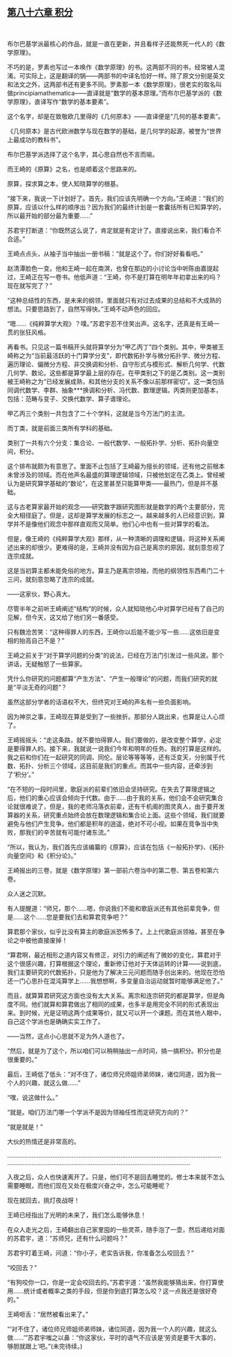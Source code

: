 ## [第八十六章 积分](https://www.xxbiquge.com/11_11207/9128424.html)
﻿

  布尔巴基学派最核心的作品，就是一直在更新，并且看样子还能熬死一代人的《数学原理》。

  不巧的是，罗素也写过一本唤作《数学原理》的书。这两部不同的书，经常被人混淆。可实际上，这是翻译的锅——两部书的中译名恰好一样。除了原文分别是英文和法文之外，这两部书还有更多不同。罗素那一本《数学原理》，很老实的取名叫做principiamathematica——直译就是“数学的基本原理。”而布尔巴基学派的《数学原理》，直译写作“数学的基本要素”。

  这个名字，却是在致敬欧几里得的《几何原本》——直译便是“几何的基本要素”。

  《几何原本》是古代欧洲数学与现在数学的基础，是几何学的起源，被誉为“世界上最成功的教科书”。

  布尔巴基学派选择了这个名字，其心思自然也不言而喻。

  而王崎的《原算》之名，也是顺着这个思路来的。

  原算，探求算之本，使人知晓算学的根基。

  “接下来，我说一下计划好了。首先，我们应该先明确一个方向。”王崎道：“我们的原算，应该以什么样的顺序出？因为我们的最终计划是一套囊括所有已知算学的，所以最开始的部分最为重要……”

  苏君宇打断道：“你既然这么说了，肯定就是有定计了。直接说出来，我们看合不合适。”

  王崎点点头，从袖子当中抽出一册书稿：“就是这个了。你们好好看看吧。”

  赵清潭脸色一变。他和王崎一起在南溟，也曾在那边的小讨论当中听陈由嘉提起过，王崎正在写一卷书。他低声道：“王崎，你不是打算在明年年初拿出来的吗？现在就写完了？”

  “这种总结性的东西，是未来的纲领，里面就只有对过去成果的总结和不大成熟的想法。只要思路到了，自然写得快。”王崎不动声色的回应。

  “嗯……《纯粹算学大观》？噗。”苏君宇忍不住笑出声。这名字，还真是有王崎一贯的张狂风格。

  再看书。只见这一篇书稿开头就将算学分为“甲乙丙丁”四个类别。其中，甲类被王崎称之为“当前最活跃的十门算学分支”，即代数拓扑学与微分拓扑学、微分方程、遍历理论、偏微分方程、非交换调和分析、自守形式与模形式、解析几何学、代数几何学、数论。这些都是算学最上层的存在。在甲类别之下的是乙类别。这一类别被王崎称之为“已经发展成熟，和其他分支的关系不像以前那样密切”。这一类包括同调代数学、李群、抽象***换调和分析、冯代数、数理逻辑。丙类则更加基本，包括：范畴与变子、交换代数学、算子谱理论。

  甲乙丙三个类别一共包含了二十个学科，这就是当今万法门的主流。

  而丁类，就是前面三类所有学科的基础。

  类别丁一共有六个分支：集合论、一般代数学、一般拓扑学、分析、拓扑向量空间，积分。

  这个排布就颇为有意思了。里面不止包括了王崎最为擅长的领域，还有他之前根本未曾涉及的领域。而在他声名最盛的算理逻辑领域，只被他划定在乙类上。曾经被认为是研究算学基础的“数论”，在这里甚至只能算甲类——最热门，但是并不基础。

  这与古老算家最开始的观念——研究数字跟研究图形就是数学的两个主要部分，完全大相径庭了。但是，这却是算学发展的标志之一。越来越多的人已经意识到，算学并不是像他们观念中那样直观而又简单。他们心中也有一些对算学的看法。

  但是，像王崎的《纯粹算学大观》那样，从一种清晰的调理和逻辑，将这种关系阐述出来的却很少。更难得的是，王崎并没有因为自己是离宗的原因，就刻意忽视了连宗成就。

  这是当初算主都未能免俗的地方。算主乃是离宗领袖，而他的纲领性东西希门二十三问，就刻意忽略了连宗的成就。

  ——这家伙，野心真大。

  尽管半年之前听王崎阐述“结构”的时候，众人就知晓他心中对算学已经有了自己的见解，但今天，这又给了他们另一番感受。

  只有魏沧苦笑：“这种得罪人的东西，王崎你以后能不能少写一些……这依旧是变相的抬高自己不是？”

  王崎之前关于“对于算学问题的分类”的说法，已经在万法门引发过一些风波。那个讲话，无疑触怒了一些算家。

  凭什么你研究的问题都算“产生方法”、“产生一般理论”的问题，而我们研究的就是“平淡无奇的问题”？

  虽然这部分学者的话语权不大，但终究对王崎的声名有一些负面影响。

  因为神京之事，王崎现在算是受到了一些挫折。那部分人跳出来，也算是让人心烦了。

  王崎摇摇头：“走这条路，就不要怕得罪人。我们要做的，是改变整个算学，必定是要得罪人的。接下来，我就说一说我们今年和明年的任务。我的打算是这样的。我之前和你们在一起研究的同调、同伦。层论等等等等，还有泛变天，分别属于代数、拓扑、分析三个领域，这目前是我们的重点。而其中一些内容，还牵涉到了‘积分’。”

  “在不短的一段时间里，歌庭派的前辈们依旧会坚持研究。在失去了算理逻辑之后，他们的重心应该会倾向于代数。由于……由于我的关系，他们会不会研究集合论就很难说了，但是，我的老师冯落衣前辈，还有千机阁的图灵真人，由于要开发算器的关系，研究重点始终会放在数理逻辑和集合论上面。这些个领域，我们就要避免与他们产生竞争。他们都是积年的逍遥，绝对不可小视。如果在竞争当中失败，那我们的辛苦就有可能付诸东流。”

  “所以，我认为，我们首先应该编纂的《原算》，应该在包括《一般拓扑学》、《拓扑向量空间》和《积分论》。”

  王崎报出的三卷，就是《数学原理》第一部前六卷当中的第二卷、第五卷和第六卷。

  众人迷之沉默。

  有人提醒道：“师兄，那个……嗯，你说我们不能和歌庭派还有其他前辈竞争，但是……这个……您是要我们去和算君竞争吧？”

  算君那个家伙，似乎比没有算主的歌庭派恐怖多了。上上代歌庭派领袖，甚至在争论之中被他直接废掉！

  “算君啊，最近相形之道内容又有修正，对引力的阐述有了微妙的变化，算君对于这个很感兴趣，打算根据这个理论，重新修订他对于天体运转的计算——说到底，我们主要研究的代数拓扑，只是他为了解决三元问题而随手创出来的。他现在恐怕还一门心思扑在混沌算学上……我想想啊，多变量自治运动就暂时能够满足他了。”

  而且，就算算君研究这方面也没有太大关系。离宗和连宗研究的都是算学，但是角度不同。他们就算和算君做出了相同的成果，也多半是用完全不同的形式表现出来。到时候，光是证明这两个成果等价，就又可以开一个课题。而在其他人眼中，自己这个学派也是确确实实工作了。

  ——当然，这点小心思就不足为外人道也了。

  “然后，就是为了这个，所以咱们可以稍稍抽出一点时间，搞一搞积分。积分也是很重要的。”

  最后，王崎低了低头：“对不住了，诸位师兄师姐师弟师妹，诸位同道，因为我一个人的兴趣，就这么做……”

  “嘿，说这做什么。”

  “就是。咱们万法门哪一个学派不是因为领袖任性而定研究方向的？”

  “就是就是！”

  大伙的热情还是非常高的。

  …………………………………………………………………………………………………………………………………………………………………………………………………………

  入夜之后，众人也快速离开了。只是，他们可不是回去睡觉的。修士本来就不怎么需要睡眠，而他们现在又处在极度兴奋之中，怎么可能睡呢？

  现在就回去，挑灯夜战呀！

  王崎已经指出了光明的未来了，我们怎么能够休息！

  在众人走光之后，王崎翻出自己家里囤的一些灵茶，随手泡了一壶，然后递给对面的苏君宇，道：“苏师兄，还有什么问题吗？”

  苏君宇盯着王崎，问道：“你小子，老实告诉我，你准备怎么咬回去？”

  “咬回去？”

  “有狗咬你一口，你是一定会咬回去的。”苏君宇道：“虽然我能够猜出来，你打算使用……统计或者概率之类的手段，但是你到底打算怎么咬？这一点我还是很好奇的。”

  王崎咂舌：“居然被看出来了。”

  “‘对不住了，诸位师兄师姐师弟师妹，诸位同道，因为我一个人的兴趣，就这么做……’”苏君宇嗤之以鼻：“你这家伙，平时的语气不应该是‘劳资是要干大事的，够胆就跟上’吧。”(未完待续。)
